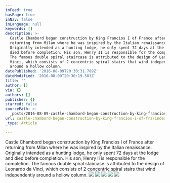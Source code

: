```yaml
---
inFeed: true
hasPage: true
inNav: false
inLanguage: null
keywords: []
description: >-
  Castle Chambord began construction by King Francios I of France after
  returning from Milan where he was inspired by the Italian renaissance.
  Originally intended as a hunting lodge, he only spent 72 days at the lodge and
  died before completion. His son, Henry II is responsible for the completion.
  The famous double spiral staircase is attributed to the design of Leonardo da
  Vinci, which consists of 2 concentric spiral stairs that wind independently
  around a hollow column.
datePublished: '2016-08-09T20:30:31.789Z'
dateModified: '2016-08-09T20:30:19.583Z'
title: ''
author: []
via: {}
authors: []
publisher: {}
starred: false
sourcePath: >-
  _posts/2016-08-09-castle-chambord-began-construction-by-king-francios-i-of-fra.md
url: castle-chambord-began-construction-by-king-francios-i-of-fra/index.html
_type: Article

---
```

Castle Chambord began construction by King Francios I of France after returning from Milan where he was inspired by the Italian renaissance. Originally intended as a hunting lodge, he only spent 72 days at the lodge and died before completion. His son, Henry II is responsible for the completion. The famous double spiral staircase is attributed to the design of Leonardo da Vinci, which consists of 2 concentric spiral stairs that wind independently around a hollow column.
![](https://the-grid-user-content.s3-us-west-2.amazonaws.com/12d31cb1-298b-4059-b5c0-6e1ec3c75668.jpg)
![](https://the-grid-user-content.s3-us-west-2.amazonaws.com/8bb612a7-17d6-4abb-b227-499e2da6c6fd.jpg)
![](https://the-grid-user-content.s3-us-west-2.amazonaws.com/063b6e85-745a-49d1-a342-bd3104047aa8.jpg)
![](https://the-grid-user-content.s3-us-west-2.amazonaws.com/baa220b2-30ad-4bc9-a587-f03baa85f6c0.jpg)
![](https://the-grid-user-content.s3-us-west-2.amazonaws.com/412019ef-c4f5-4890-a409-78eff252e708.jpg)